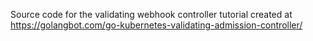 Source code for the validating webhook controller tutorial created at https://golangbot.com/go-kubernetes-validating-admission-controller/